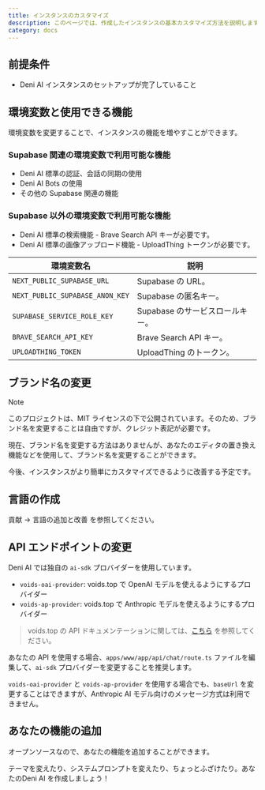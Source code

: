 ```yaml
---
title: インスタンスのカスタマイズ
description: このページでは、作成したインスタンスの基本カスタマイズ方法を説明します。
category: docs
---
```


## 前提条件

- Deni AI インスタンスのセットアップが完了していること

## 環境変数と使用できる機能

環境変数を変更することで、インスタンスの機能を増やすことができます。

### Supabase 関連の環境変数で利用可能な機能

- Deni AI 標準の認証、会話の同期の使用
- Deni AI Bots の使用
- その他の Supabase 関連の機能

### Supabase 以外の環境変数で利用可能な機能

- Deni AI 標準の検索機能 - Brave Search API キーが必要です。
- Deni AI 標準の画像アップロード機能 - UploadThing トークンが必要です。

| 環境変数名                      | 説明                            |
| ------------------------------- | ------------------------------- |
| `NEXT_PUBLIC_SUPABASE_URL`      | Supabase の URL。               |
| `NEXT_PUBLIC_SUPABASE_ANON_KEY` | Supabase の匿名キー。           |
| `SUPABASE_SERVICE_ROLE_KEY`     | Supabase のサービスロールキー。 |
| `BRAVE_SEARCH_API_KEY`          | Brave Search API キー。         |
| `UPLOADTHING_TOKEN`             | UploadThing のトークン。        |

## ブランド名の変更

> [!NOTE]
> このプロジェクトは、MIT ライセンスの下で公開されています。そのため、ブランド名を変更することは自由ですが、クレジット表記が必要です。

現在、ブランド名を変更する方法はありませんが、あなたのエディタの置き換え機能などを使用して、ブランド名を変更することができます。

今後、インスタンスがより簡単にカスタマイズできるように改善する予定です。

## 言語の作成

貢献 -> 言語の追加と改善 を参照してください。

## API エンドポイントの変更

Deni AI では独自の `ai-sdk` プロバイダーを使用しています。

- `voids-oai-provider`: voids.top で OpenAI モデルを使えるようにするプロバイダー
- `voids-ap-provider`: voids.top で Anthropic モデルを使えるようにするプロバイダー

> voids.top の API ドキュメンテーションに関しては、[こちら](https://voids.top/docs) を参照してください。

あなたの API を使用する場合、`apps/www/app/api/chat/route.ts` ファイルを編集して、`ai-sdk` プロバイダーを変更することを推奨します。

`voids-oai-provider` と `voids-ap-provider` を使用する場合でも、`baseUrl` を変更することはできますが、Anthropic AI モデル向けのメッセージ方式は利用できません。

## あなたの機能の追加

オープンソースなので、あなたの機能を追加することができます。

テーマを変えたり、システムプロンプトを変えたり、ちょっとふざけたり。あなたのDeni AI を作成しましょう！
